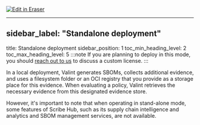 <p><a target="_blank" href="https://app.eraser.io/workspace/qfU9d3ulfw9VULYNgjjJ" id="edit-in-eraser-github-link"><img alt="Edit in Eraser" src="https://firebasestorage.googleapis.com/v0/b/second-petal-295822.appspot.com/o/images%2Fgithub%2FOpen%20in%20Eraser.svg?alt=media&amp;token=968381c8-a7e7-472a-8ed6-4a6626da5501"></a></p>

---

## sidebar_label: "Standalone deployment"
title: Standalone deployment
sidebar_position: 1
toc_min_heading_level: 2
toc_max_heading_level: 5
:::note
If you are planning to deploy in this mode, you should [﻿reach out to us](https://scribesecurity.com/contact-us/) to discuss a custom license.
:::

In a local deployment, Valint generates SBOMs, collects additional evidence, and uses a filesystem folder or an OCI registry that you provide as a storage place for this evidence. When evaluating a policy, Valint retrieves the necessary evidence from this designated evidence store.

However, it's important to note that when operating in stand-alone mode, some features of Scribe Hub, such as its supply chain intelligence and analytics and SBOM management services, are not available.



<!--- Eraser file: https://app.eraser.io/workspace/qfU9d3ulfw9VULYNgjjJ --->